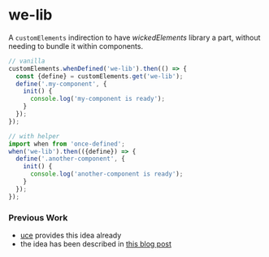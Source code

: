 # we-lib

A `customElements` indirection to have _wickedElements_ library a part, without needing to bundle it within components.

```js
// vanilla
customElements.whenDefined('we-lib').then(() => {
  const {define} = customElements.get('we-lib');
  define('.my-component', {
    init() {
      console.log('my-component is ready');
    }
  });
});

// with helper
import when from 'once-defined';
when('we-lib').then(({define}) => {
  define('.another-component', {
    init() {
      console.log('another-component is ready');
    }
  });
});
```

### Previous Work

  * [uce](https://github.com/WebReflection/uce#how-to-avoid-bundling-%C2%B5ce-per-each-component) provides this idea already
  * the idea has been described in [this blog post](https://medium.com/@WebReflection/some-web-components-hint-75dce339ac6b)

